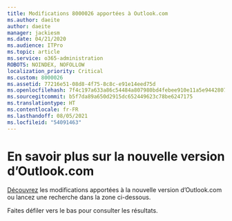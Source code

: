 ```yaml
---
title: Modifications 8000026 apportées à Outlook.com
ms.author: daeite
author: daeite
manager: jackiesm
ms.date: 04/21/2020
ms.audience: ITPro
ms.topic: article
ms.service: o365-administration
ROBOTS: NOINDEX, NOFOLLOW
localization_priority: Critical
ms.custom: 8000026
ms.assetid: 77216e51-08d8-4f75-8c8c-e91e14eed75d
ms.openlocfilehash: 7f4c197a633a86c54484a807980bd4febee910e11a5e9442807f8da3a4340c04
ms.sourcegitcommit: b5f7da89a650d2915dc652449623c78be6247175
ms.translationtype: HT
ms.contentlocale: fr-FR
ms.lasthandoff: 08/05/2021
ms.locfileid: "54091463"
---
```

# <a name="learn-about-the-new-outlookcom"></a>En savoir plus sur la nouvelle version d’Outlook.com

[Découvrez](https://go.microsoft.com/fwlink/?linkid=2039724&amp;clcid=0x409) les modifications apportées à la nouvelle version d’Outlook.com ou lancez une recherche dans la zone ci-dessous. 
  
Faites défiler vers le bas pour consulter les résultats.
  

